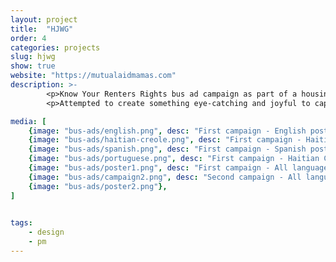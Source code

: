 ```yaml
---
layout: project
title:  "HJWG"
order: 4
categories: projects
slug: hjwg
show: true
website: "https://mutualaidmamas.com"
description: >-
        <p>Know Your Renters Rights bus ad campaign as part of a housing justice group in my local mutual aid, <a href="https://mutualaidmamas.com">MAMAS</a>.</p>
        <p>Attempted to create something eye-catching and joyful to capture riders' attention, communicate hope, togetherness.</p>

media: [
    {image: "bus-ads/english.png", desc: "First campaign - English poster", class: "border"},
    {image: "bus-ads/haitian-creole.png", desc: "First campaign - Haitian Creole poster", class: "border"},
    {image: "bus-ads/spanish.png", desc: "First campaign - Spanish poster", class: "border"},
    {image: "bus-ads/portuguese.png", desc: "First campaign - Haitian Creole poster", class: "border"},
    {image: "bus-ads/poster1.png", desc: "First campaign - All languages", class: "border"},
    {image: "bus-ads/campaign2.png", desc: "Second campaign - All languages", class: "border"},
    {image: "bus-ads/poster2.png"},
]
    

tags: 
    - design
    - pm
---
```

